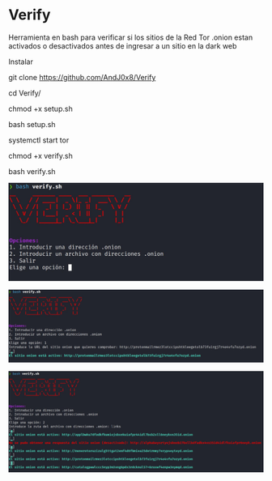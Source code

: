# Verify
Herramienta en bash para verificar si los sitios de la Red Tor .onion estan activados o desactivados antes de ingresar a un sitio en la dark web

Instalar 

git clone https://github.com/AndJ0x8/Verify

cd Verify/

chmod +x setup.sh

bash setup.sh

systemctl start tor

chmod +x verify.sh

bash verify.sh

<p align="center">
  <img src="images/image1.JPG">
</p>

<p align="center">
  <img src="images/image2.JPG">
</p>

<p align="center">
  <img src="images/image3.JPG">
</p>


